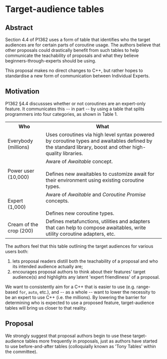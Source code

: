 # Target-audience tables

## Abstract

Section 4.4 of P1362 uses a form of table that identifies who the target audiences are for certain
parts of coroutine usage. The authors believe that other proposals could drastically benefit from
such tables to help communicate the teachability of proposals and what they believe
beginners-through-experts should be using.

This proposal makes no direct changes to C++, but rather hopes to standardise a new form of
communication between Individual Experts.

## Motivation

P1362 §4.4 discussses whether or not coroutines are an expert-only feature. It communicates this --
in part -- by using a table that splits programmers into four categories, as shown in Table 1.

<table>
   <tr>
      <th>Who</th>
      <th>What</th>
   </tr>
   <tr>
      <td>Everybody (millions)</td>
      <td>
         Uses coroutines via high level syntax powered by coroutine types and awaitables defined by
         the standard library, boost and other high-quality libraries.
      </td>
   </tr>
   <tr>
      <td>Power user (10,000)</td>
      <td>
         Aware of <i>Awaitable</i> concept.<br />
         <br />
         Defines new awaitables to customize await for their environment using existing coroutine
         types.
      </td>
   </tr>
   <tr>
      <td>Expert (1,000)</td>
      <td>
         Aware of <i>Awaitable</i> and <i>Coroutine Promise</i> concepts.<br />
         <br />
         Defines new coroutine types.
      </td>
   </tr>
   <tr>
      <td>Cream of the crop (200)</td>
      <td>
         Defines metafunctions, utilities and adapters that can help to compose awaitables, write
         utility coroutine adapters, etc.
      </td>
   </tr>
</table>

The authors feel that this table outlining the target audiences for various users both:

1. lets proposal readers distill both the teachability of a proposal and who its intended audience
   actually are;
2. encourages proposal authors to think about their features' target audience(s) and highlights any
   latent 'expert friendliness' of a proposal.

We want to consistently aim for a C++ that is easier to use (e.g. range-based `for`, `auto`, etc.),
and -- as a whole -- want to lower the necessity to be an expert to use C++ (i.e. the millions).
By lowering the barrier for determining who is expected to use a proposed feature, target-audience
tables will bring us closer to that reality.

## Proposal

We strongly suggest that proposal authors begin to use these target-audience tables more frequently
in proposals, just as authors have started to use before-and-after tables (colloquially known as
'Tony Tables' within the committee).
